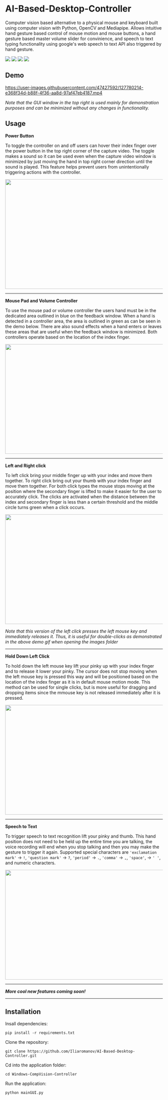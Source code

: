 # AI-Based-Desktop-Controller

Computer vision based alternative to a physical mouse and keyboard built using computer vision with Python, OpenCV and Mediapipe. Allows intuitive hand gesture based control of mouse motion and mouse buttons, a hand gesture based master volume slider for convinience, and speech to text typing functionality using google's web speech to text API also triggered by hand gesture.

<!--Collection of tools for Windows users built using computer vision with Python, OpenCV and Mediapipe-->

<img src="https://img.shields.io/badge/-Python-green" /> <img src="https://img.shields.io/badge/-OpenCV-blue" /> <img src="https://img.shields.io/badge/-Mediapipe-yellow" /> <img src="https://img.shields.io/badge/-Google_SpeechToText_API-red" /> 

<!-- Maybe add audio tool that runs specific program so the program isn't always on. e.g. for volume control, user would say "turn on volume control" to run the program
  Would be super sick if you used arduino for all this shit too.
--> 

## Demo

https://user-images.githubusercontent.com/47427592/127780214-e368f34d-b88f-4f36-aa8d-97af47eb4187.mp4

*Note that the GUI window in the top right is used mainly for demonstration purposes and can be minimized without any changes in functionality.*

## Usage

**Power Button**

To toggle the controller on and off users can hover their index finger over the power button in the top right corner of the capture video. The toggle makes a sound so it can be used even when the capture video window is minimized by just moving the hand in top right corner direction until the sound is played. This feature helps prevent users from unintentionally triggering actions with the controller.

<img src="images/power-button-demo.gif" width="600" height="350" />

----------------------------------------------------------------

**Mouse Pad and Volume Controller**

To use the mouse pad or volume controller the users hand must be in the dedicated area outlined in blue on the feedback window. When a hand is detected in a controller area, the area is outlined in green as can be seen in the demo below. There are also sound effects when a hand enters or leaves these areas that are useful when the feedback window is minimized. Both controllers operate based on the location of the index finger.

<img src="images/mouse_pad-volume_control-demo.gif" width="600" height="350" />

----------------------------------------------------------------

**Left and Right click**

To left click bring your middle finger up with your index and move them together. To right click bring out your thumb with your index finger and move them together. For both click types the mouse stops moving at the position where the secondary finger is lifted to make it easier for the user to accurately click. The clicks are activated when the distance between the index and secondary finger is less than a certain threshold and the middle circle turns green when a click occurs.

<img src="images/right_click-left_click-demo.gif" width="600" height="350" />

*Note that this version of the left click presses the left mouse key and immediately releases it. Thus, it is useful for double-clicks as demonstrated in the above demo gif when opening the images folder*

----------------------------------------------------------------

**Hold Down Left Click**

To hold down the left mouse key lift your pinky up with your index finger and to release it lower your pinky. The cursor does not stop moving when the left mouse key is pressed this way and will be positioned based on the location of the index finger as it is in default mouse motion mode. This method can be used for single clicks, but is more useful for dragging and dropping items since the mmouse key is not released immediately after it is pressed.

<img src="images/hold_down_left_click-demo.gif" width="600" height="350" />

----------------------------------------------------------------

**Speech to Text**

To trigger speech to text recognition lift your pinky and thumb. This hand position does not need to be held up the entire time you are talking, the voice recording will end when you stop talking and then you may make the gesture to trigger it again. Supported special characters are `'exclamation mark'` &rarr; `!`,  `'question mark'` &rarr; `?`, `'period'` &rarr; `.`, `'comma'` &rarr; `,`, `'space'`, &rarr; `' '`, and numeric characters.

<img src="images/speech_to_text-demo.gif" width="600" height="350" />

----------------------------------------------------------------

***More cool new features coming soon!***

----------------------------------------------------------------

## Installation

Insall dependencies:

`pip install -r requirements.txt`

Clone the repository:

`git clone https://github.com/Iliaromanov/AI-Based-Desktop-Controller.git`

Cd into the application folder:

`cd Windows-CompVision-Controller`

Run the application:

`python mainGUI.py`
